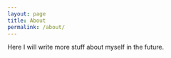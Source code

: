 ```yaml
---
layout: page
title: About
permalink: /about/
---
```


Here I will write more stuff about myself in the future.
